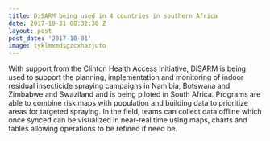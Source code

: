 ```yaml
---
title: DiSARM being used in 4 countries in southern Africa
date: 2017-10-31 08:32:30 Z
layout: post
post_date: '2017-10-01'
image: tyklmxmdsgzcxhazjuto
---
```


With support from the Clinton Health Access Initiative, DiSARM is being used to support the planning, implementation and monitoring of indoor residual insecticide spraying campaigns in Namibia, Botswana and Zimbabwe and Swaziland and is being piloted in South Africa. Programs are able to combine risk maps with population and building data to prioritize areas for targeted spraying. In the field, teams can collect data offline which once synced can be visualized in near-real time using maps, charts and tables allowing operations to be refined if need be. 